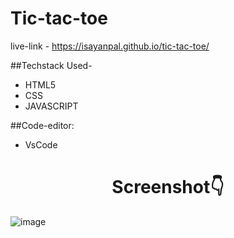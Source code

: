 # Tic-tac-toe
live-link - https://isayanpal.github.io/tic-tac-toe/

##Techstack Used-
- HTML5
- CSS
- JAVASCRIPT

##Code-editor:
- VsCode

<h1 align="center">Screenshot👇</h1>

![image](https://user-images.githubusercontent.com/102523492/200357157-b6d75573-90ae-4d0c-b21a-0897ad20af80.png)
